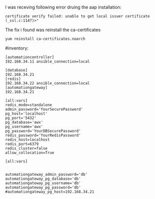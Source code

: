I was receving following error druing the aap installation: 

```
certificate verify failed: unable to get local issuer certificate (_ssl.c:1147)>"
```

The fix i found was reinstall the ca-certificates

```
yum reinstall ca-certificates.noarch

```


#inventory:

```
[automationcontroller]
192.168.34.11 ansible_connection=local

[database]
192.168.34.21
[redis]
192.168.34.22 ansible_connection=local
[automationgateway]
192.168.34.21

[all:vars]
redis_mode=standalone
admin_password='YourSecurePassword'
pg_host='localhost'
pg_port='5432'
pg_database='awx'
pg_username='awx'
pg_password='YourDBSecurePassword'
redis_password='YourRedisPassword'
redis_host=localhost
redis_port=6379
redis_cluster=false
allow_collocation=True

[all:vars]


automationgateway_admin_password='db'
automationgateway_pg_database='db'
automationgateway_pg_username='db'
automationgateway_pg_password='db'
#automationgateway_pg_host=192.168.34.21

```






